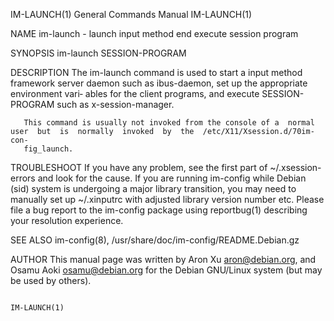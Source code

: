 IM-LAUNCH(1)                                                  General Commands Manual                                                 IM-LAUNCH(1)

NAME
       im-launch - launch input method end execute session program

SYNOPSIS
       im-launch SESSION-PROGRAM

DESCRIPTION
       The im-launch command is used to start a input method framework server daemon such as ibus-daemon, set up the appropriate environment vari‐
       ables for the client programs, and execute SESSION-PROGRAM such as x-session-manager.

       This command is usually not invoked from the console of a  normal  user  but  is  normally  invoked  by  the  /etc/X11/Xsession.d/70im-con‐
       fig_launch.

TROUBLESHOOT
       If  you have any problem, see the first part of ~/.xsession-errors and look for the cause.  If you are running im-config while Debian (sid)
       system is undergoing a major library transition, you may need to manually set up ~/.xinputrc with  adjusted  library  version  number  etc.
       Please file a bug report to the im-config package using reportbug(1) describing your resolution experience.

SEE ALSO
       im-config(8), /usr/share/doc/im-config/README.Debian.gz

AUTHOR
       This  manual  page  was written by Aron Xu <aron@debian.org>, and Osamu Aoki <osamu@debian.org> for the Debian GNU/Linux system (but may be
       used by others).

                                                                                                                                      IM-LAUNCH(1)
